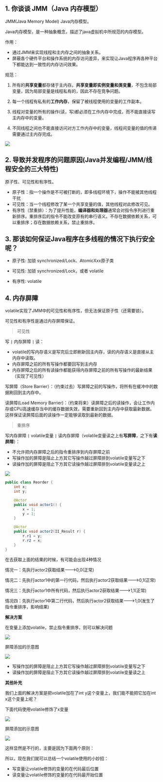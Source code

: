 

## 1. 你谈谈 JMM（Java 内存模型） 

JMM(Java Memory Model) Java内存模型。

Java内存模型，是一种抽象概念，描述了java虚拟机中所规范的内存模型。

作用：
- 通过JMM来实现线程和主内存之间的抽象关系。
- 屏蔽各个硬件平台和操作系统的内存访问差异，来实现让Java程序再各种平台下都能达到一致性的内存访问效果。


规范：

1. 所有的**共享变量**都存储于主内存。**共享变量即实例变量和类变量**，不包含局部变量，因为局部变量是线程私有的，因此不存在竞争问题。

2. 每一个线程有私有的**工作内存**，保留了被线程使用的变量的工作副本。
3. 线程对变量的所有的操作(读，写)都必须在工作内存中完成，而不能直接读写主内存中的变量。
4. 不同线程之间也不能直接访问对方工作内存中的变量，线程间变量的值的传递需要通过主内存完成。

![](https://cdn.jsdelivr.net/gh/sword4869/pic1@main/images/202407112140956.png)


## 2. 导致并发程序的问题原因(Java并发编程/JMM/线程安全的三大特性)

原子性、可见性和有序性。

- 原子性：指一个操作是不可被打断的，即多线程环境下，操作不能被其他线程干扰
- 可见性：当一个线程修改了某一个共享变量的值，其他线程对此修改可见。
- 有序性（禁重排）：为了提升性能，**编译器和处理器**通常会对指令序列进行重新排序。重排序后的指令不能改变原有的串行语义。不存在数据依赖关系，可以重排序；存在数据依赖关系，禁止重排序。

## 3. 那该如何保证Java程序在多线程的情况下执行安全呢？

- 原子性: 加锁 synchronized/Lock、AtomicXxx原子类

- 可见性: 加锁 synchronized/Lock，或者 volatile

- 有序性: volatile

## 4. 内存屏障
volatile实现了JMM中的可见性和有序性，但无法保证原子性（还需要锁）。

可见性和有序性是通过内存屏障保证。

> 可见性

写 `|` 内存屏障 `|` 读：
- volatile的写内存语义是写完后立即刷新回主内存，读的内存语义是直接从主内存中读取。
- 内存屏障之前的所有写操作都要回写到主内存
- 内存屏障之后的所有读操作都能获得内存屏障之前的所有写操作的最新结果（实现了可见性）

写屏障（Store Barrier）：（约束过去）写屏障之前的写操作，将所有在缓冲中的数据刷回到主内存中。

读屏障(Load Memory Barrier)：（约束将来）读屏障之后的读操作，会让工作内存或CPU高速缓存当中的缓存数据失效，需要重新回到主内存中获取最新数据。这样保证读屏障后面的读操作一定能够读取到最新的数据。

> 重排序

写内存屏障 `|` volatile变量 `|` 读内存屏障（volatile变量读之上有**写屏障**，之下有**读屏障**）：
- 不允许把内存屏障之后的指令重排序到内存屏障之前
- 写操作加的屏障是阻止上方其它写操作越过屏障排到volatile变量写之下
- 读操作加的屏障是阻止下方其它读操作越过屏障排到volatile变量读之上

![](https://cdn.jsdelivr.net/gh/sword4869/pic1@main/images/202407112140957.png)

```java
public class Reorder {
    int x;
    int y;

    @Actor
    public void actor1() {
        x = 1;
        y = 1;
    }

    @Actor
    public void actor2(II_Result r) {
        r.r1 = y;
        r.r2 = x;
    }
}
```
在去获取上面的结果的时候，有可能会出现4种情况

情况一：先执行actor2获取结果--->0,0(正常)

情况二：先执行actor1中的第一行代码，然后执行actor2获取结果--->0,1(正常)

情况三：先执行actor1中所有代码，然后执行actor2获取结果--->1,1(正常)

情况四：先执行actor1中第二行代码，然后执行actor2获取结果--->1,0(发生了指令重排序，影响结果)

**解决方案**

在变量上添加volatile，禁止指令重排序，则可以解决问题

![](https://cdn.jsdelivr.net/gh/sword4869/pic1@main/images/202407112140958.png)

屏障添加的示意图

![](https://cdn.jsdelivr.net/gh/sword4869/pic1@main/images/202407112140957.png)

- 写操作加的屏障是阻止上方其它写操作越过屏障排到volatile变量写之下
- 读操作加的屏障是阻止下方其它读操作越过屏障排到volatile变量读之上

**其他补充**

我们上面的解决方案是把volatile加在了int y这个变量上，我们能不能把它加在int x这个变量上呢？

下面代码使用volatile修饰了x变量

![](https://cdn.jsdelivr.net/gh/sword4869/pic1@main/images/202407112140959.png)

屏障添加的示意图

![](https://cdn.jsdelivr.net/gh/sword4869/pic1@main/images/202407112140960.png)

这样显然是不行的，主要是因为下面两个原则：


所以，现在我们就可以总结一个volatile使用的小妙招：

- 写变量让volatile修饰的变量的在代码最后位置
- 读变量让volatile修饰的变量的在代码最开始位置
